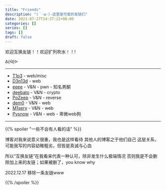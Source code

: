 ```yaml
---
title: "Friends"
description: "(｀･ω･)-这里是可爱的友链们"
date: 2021-07-27T14:37:22+08:00
categories: []
series: []
tags: []
draft: false
---
```


欢迎互换友链！！欢迎扩列吹水！！!

ᕕ(ᐛ)ᕗ

------

- [T1p3](https://t1pe.github.io/) - web/misc
- [D3n13d](https://d3n13d.github.io/) - web
- [eeee](http://eeeeeeeeeeeeeeeea.cn/) - V&N - pwn - 知名男酮
- [deebato](http://d33b4t0.com/) - V&N - crypto
- [PoZeep](http://ppppz.net/) - V&N - reverse
- [dem0](https://dem0dem0.top/) - V&N - web
- [M1sery](http://www.m0x01sery.com/) - V&N - web
- [Pysnow](https://pysnow.cn/) - V&N - web - 卑微web狗

----

{{% spoiler "一些不会有人看的话" %}}

博客对我来说意义很重，我也是这样看待 其他人的博客之于他们自己 这层关系，可能我写的内容幼稚粗劣，但皆是真诚与心血

所以“互换友链”在我看来代表一种认可，除非发生什么极端情况 否则我是不会删除加上来的友链；如果被删了，you know why

2022.12.17 移除一条友链www

{{% /spoiler %}}